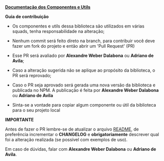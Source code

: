 [**Documentação dos Componentes e Utils**](https://github.com/ModernizaDatasul/dts-backoffice-util/tree/master/projects/dts-backoffice-util "Readme")

**Guia de contribuição**
- Os componentes e utils dessa biblioteca são utilizados em várias squads, tenha responsabilidade na alteração;

- Nenhum commit será feito direto na branch, para contribuir você deve fazer um fork do projeto e então abrir um 'Pull Request' (PR)

- Esse PR será avaliado por **Alexandre Weber Dalabona** ou **Adriano de Avila**;

- Caso a alteração sugerida não se aplique ao propósito da biblioteca, o PR será reprovado;

- Caso o PR seja aprovado será gerada uma nova versão da biblioteca e publicada no NPM. A publicação é feita por **Alexandre Weber Dalabona** ou **Adriano de Avila**

- Sinta-se a vontade para copiar algum componente ou útil da biblioteca para o seu projeto local

**IMPORTANTE**

Antes de fazer o PR lembre-se de atualizar o arquivo [README](https://github.com/ModernizaDatasul/dts-backoffice-util/tree/master/projects/dts-backoffice-util "Readme"), de preferência incrementar o **CHANGELOG** e **obrigatoriamente** descrever qual foi a alteração realizada (se possível com  exemplos de uso).


Em caso de dúvidas, falar com **Alexandre Weber Dalabona** ou **Adriano de Avila**.

